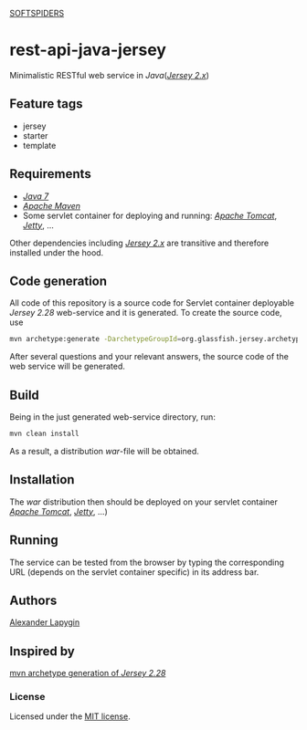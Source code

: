 [SOFTSPIDERS](https://github.com/softspiders/softspiders)

# rest-api-java-jersey

Minimalistic RESTful web service in *Java*([*Jersey 2.x*](https://jersey.github.io/))

## Feature tags

- jersey
- starter
- template

## Requirements

* [*Java 7*](https://www.oracle.com/technetwork/java/javase/downloads/java-archive-downloads-javase7-521261.html)
* [*Apache Maven*](https://maven.apache.org/)
* Some servlet container for deploying and running: [*Apache Tomcat*](http://tomcat.apache.org/), [*Jetty*](https://www.eclipse.org/jetty/), ...

Оther dependencies including [*Jersey 2.x*](https://jersey.github.io/) are transitive and therefore installed under the hood.

## Code generation

All code of this repository is a source code for Servlet container deployable *Jersey 2.28* web-service and it is generated.
To create the source code, use

```sh
mvn archetype:generate -DarchetypeGroupId=org.glassfish.jersey.archetypes -DarchetypeArtifactId=jersey-quickstart-webapp -DarchetypeVersion=2.28
```

After several questions and your relevant answers, the source code of the web service will be generated.

## Build

Being in the just generated web-service directory, run:

```sh
mvn clean install
```

As a result, a distribution *war*-file will be obtained.

## Installation

The *war* distribution then should be deployed on your servlet container [*Apache Tomcat*](http://tomcat.apache.org/), [*Jetty*](https://www.eclipse.org/jetty/), ...)

## Running

The service can be tested from the browser by typing the corresponding URL
(depends on the servlet container specific) in its address bar.

## Authors

[Alexander Lapygin](https://github.com/AlexanderLapygin)

## Inspired by

[mvn archetype generation of *Jersey 2.28*](https://jersey.github.io/download.html)

### License

Licensed under the [MIT license](./LICENSE). 
